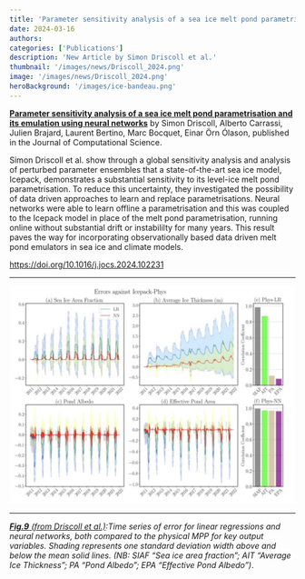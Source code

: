 ```yaml
---
title: 'Parameter sensitivity analysis of a sea ice melt pond parametrisation and its emulation using neural networks'
date: 2024-03-16
authors:
categories: ['Publications']
description: 'New Article by Simon Driscoll et al.'
thumbnail: '/images/news/Driscoll_2024.png'
image: '/images/news/Driscoll_2024.png'
heroBackground: '/images/ice-bandeau.png'
---
```


[**Parameter sensitivity analysis of a sea ice melt pond parametrisation and its emulation using neural networks**](https://doi.org/10.1016/j.jocs.2024.102231) by Simon Driscoll, Alberto Carrassi, Julien Brajard, Laurent Bertino, Marc Bocquet, Einar Örn Ólason, published in the Journal of Computational Science. 

Simon Driscoll et al. show through a global sensitivity analysis and analysis of perturbed parameter ensembles that a state-of-the-art sea ice model, Icepack, demonstrates a substantial sensitivity to its level-ice melt pond parametrisation. To reduce this uncertainty, they investigated the possibility of data driven approaches to learn and replace parametrisations. Neural networks were able to learn offline a parametrisation and this was coupled to the Icepack model in place of the melt pond parametrisation, running online without substantial drift or instabililty for many years. This result paves the way for incorporating observationally based data driven melt pond emulators in sea ice and climate models.

https://doi.org/10.1016/j.jocs.2024.102231

---

![[Driscoll2024](https://doi.org/10.1016/j.jocs.2024.102231)](/images/news/Driscoll_2024.png)

---
_[**Fig.9** (from Driscoll et al.)]([https://www.sciencedirect.com/science/article/pii/S1877750324000243?via%3Dihub]):Time series of error for linear regressions and neural networks, both compared to the physical MPP for key output variables. Shading represents one standard deviation width above and below the mean solid lines. (NB: SIAF  “Sea ice area fraction”; AIT “Average Ice Thickness”; PA  “Pond Albedo”; EPA  “Effective Pond Albedo”)_. 
